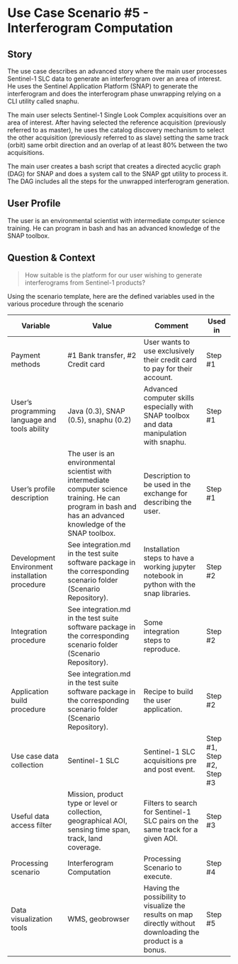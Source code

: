 # Use Case Scenario #5 - Interferogram Computation

## Story

The use case describes an advanced story where the main user processes Sentinel-1 SLC data to generate an interferogram over an area of interest. He uses the Sentinel Application Platform (SNAP) to generate the interferogram and does the interferogram phase unwrapping relying on a CLI utility called snaphu. 

The main user selects Sentinel-1 Single Look Complex acquisitions over an area of interest. After having selected the reference acquisition (previously referred to as master), he uses the catalog discovery mechanism to select the other acquisition (previously referred to as slave) setting the same track (orbit) same orbit direction and an overlap of at least 80% between the two acquisitions.

The main user creates a bash script that creates a directed acyclic graph (DAG) for SNAP and does a system call to the SNAP gpt utility to process it. The DAG includes all the steps for the unwrapped interferogram generation. 


## User Profile 

The user is an environmental scientist with intermediate computer science training. He can program in bash and has an advanced knowledge of the SNAP toolbox.

## Question & Context

> How suitable is the platform for our user wishing to generate interferograms from Sentinel-1 products? 

Using the scenario template, here are the defined variables used in the various procedure through the scenario

| Variable                                       | Value                                                                                                                                                                                   | Comment                                                                                                    | Used in                 |
| ---------------------------------------------- | --------------------------------------------------------------------------------------------------------------------------------------------------------------------------------------- | ---------------------------------------------------------------------------------------------------------- | ----------------------- |
| Payment methods                                | #1 Bank transfer, #2 Credit card                                                                                                                                                 | User wants to use exclusively their credit card to pay for their account.                                     | Step #1                 |
| User’s programming language and tools ability  | Java (0.3), SNAP (0.5), snaphu (0.2)                                                                                                                                                                | Advanced computer skills especially with SNAP toolbox and data manipulation with snaphu.                                               | Step #1                 |
| User’s profile description                     | The user is an environmental scientist with intermediate computer science training.  He can program in bash and has an advanced knowledge of the SNAP toolbox. | Description to be used in the exchange for describing the user.                                             | Step #1                 |
| Development Environment installation procedure | See integration.md in the test suite software package in the corresponding scenario folder (Scenario Repository).                                                                                              | Installation steps to have a working jupyter notebook in python with the snap libraries.                                                          | Step #2                 |
| Integration procedure                          | See integration.md in the test suite software package in the corresponding scenario folder (Scenario Repository).                                                                                              | Some integration steps to reproduce.                                                                        | Step #2                 |
| Application build procedure                    | See integration.md in the test suite software package in the corresponding scenario folder (Scenario Repository).                                                                                                  | Recipe to build the user application.                                                                       | Step #2                 |
| Use case data collection                       | Sentinel-1 SLC                  | Sentinel-1 SLC acquisitions pre and post event.                                                                   | Step #1, Step #2, Step #3 |
| Useful data access filter               | Mission, product type or level or collection, geographical AOI, sensing time span, track, land coverage.                                                                                             | Filters to search for Sentinel-1 SLC pairs on the same track for a given AOI.                                                                  | Step #3                 |
| Processing scenario                    | Interferogram Computation                                              | Processing Scenario to execute. | Step #4 |
| Data visualization tools                    | WMS, geobrowser                                                   | Having the possibility to visualize the results on map directly without downloading the product is a bonus. | Step #5                 |
